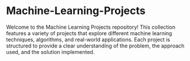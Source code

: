 # Machine-Learning-Projects
Welcome to the Machine Learning Projects repository! This collection features a variety of projects that explore different machine learning techniques, algorithms, and real-world applications. Each project is structured to provide a clear understanding of the problem, the approach used, and the solution implemented.
